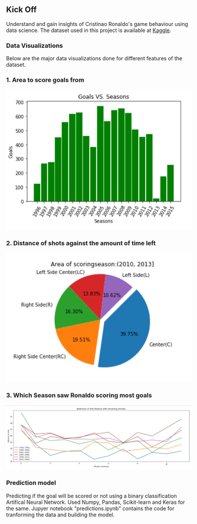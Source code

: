 ## Kick Off

Understand and gain insights of Cristinao Ronaldo's game behaviour using data science. The dataset used in this project is available at [Kaggle]( https://www.kaggle.com/kerneler/starter-cristiano7-43250438-1).

### Data Visualizations

Below are the major data visualizations done for different features of the dataset.

### 1. Area to score goals from


![1](images/1.png)

### 2. Distance of shots against the amount of time left

![2](images/2.png)

### 3. Which Season saw Ronaldo scoring most goals

![3](images/3.png)

### Prediction model

Predicting if the goal will be scored or not using a binary classification Artifical Neural Network. Used Numpy, Pandas, Scikit-learn and Keras for the same. Jupyer notebook "predictions.ipynb" contains the code for tranforming the data and building the model.

